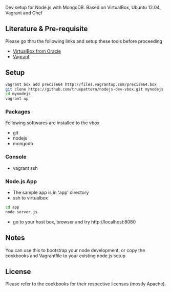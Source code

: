Dev setup for Node.js with MongoDB. Based on VirtualBox, Ubuntu 12.04, Vagrant and Chef

## Literature & Pre-requisite
Please go thru the following links and setup these tools before proceeding
  * [VirtualBox from Oracle](http://virtualbox.org)
  * [Vagrant](http://vagrantup.com)

## Setup
```bash
vagrant box add precise64 http://files.vagrantup.com/precise64.box
git clone https://github.com/truepattern/nodejs-dev-vbox.git mynodejs
cd mynodejs
vagrant up
```

### Packages
Following softwares are installed to the vbox
  * git
  * nodejs
  * mongodb

### Console
  * vagrant ssh 

### Node.js App
  * The sample app is in 'app' directory 
  * ssh to virtualbox

```bash
cd app
node server.js
```

  * go to your host box, browser and try http://localhost:8080


## Notes
You can use this to bootstrap your node development, or copy the cookbooks and Vagrantfile to your existing node.js setup

## License
Please refer to the cookbooks for their respective licenses (mostly Apache). 

